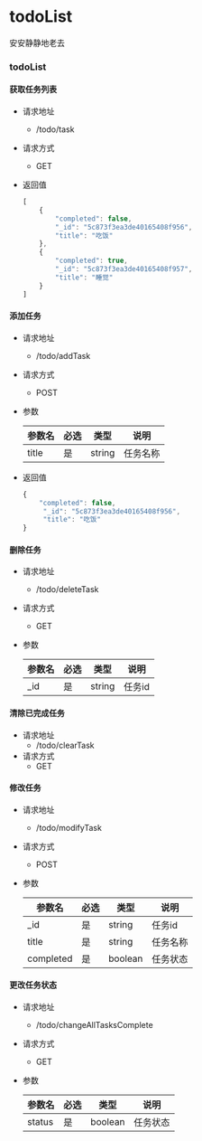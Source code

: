 # todoList
安安静静地老去
### todoList

#### 获取任务列表

- 请求地址

  - /todo/task

- 请求方式

  - GET

- 返回值

  ```javascript
  [
      {
          "completed": false,
          "_id": "5c873f3ea3de40165408f956",
          "title": "吃饭"
      },
      {
          "completed": true,
          "_id": "5c873f3ea3de40165408f957",
          "title": "睡觉"
      }
  ]
  ```

#### 添加任务

- 请求地址

  - /todo/addTask

- 请求方式

  - POST

- 参数

  | 参数名 | 必选 | 类型   | 说明     |
  | ------ | ---- | ------ | -------- |
  | title  | 是   | string | 任务名称 |

- 返回值

  ```javascript
  {
      "completed": false,
       "_id": "5c873f3ea3de40165408f956",
       "title": "吃饭"
  }
  ```

#### 删除任务

- 请求地址

  - /todo/deleteTask

- 请求方式

  - GET

- 参数

  | 参数名 | 必选 | 类型   | 说明   |
  | ------ | ---- | ------ | ------ |
  | _id    | 是   | string | 任务id |

#### 清除已完成任务

- 请求地址
  - /todo/clearTask
- 请求方式
  - GET

#### 修改任务

- 请求地址

  - /todo/modifyTask

- 请求方式

  - POST

- 参数

  | 参数名    | 必选 | 类型    | 说明     |
  | --------- | ---- | ------- | -------- |
  | _id       | 是   | string  | 任务id   |
  | title     | 是   | string  | 任务名称 |
  | completed | 是   | boolean | 任务状态 |

#### 更改任务状态

- 请求地址

  - /todo/changeAllTasksComplete

- 请求方式

  - GET

- 参数

  | 参数名 | 必选 | 类型    | 说明     |
  | ------ | ---- | ------- | -------- |
  | status | 是   | boolean | 任务状态 |
